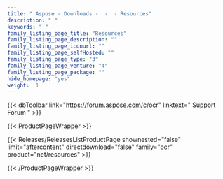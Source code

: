 ```yaml
---
title: " Aspose - Downloads -  -  - Resources"
description: " "
keywords: " "
family_listing_page_title: "Resources"
family_listing_page_description: ""
family_listing_page_iconurl: ""
family_listing_page_selfHosted: ""
family_listing_page_type: "3"
family_listing_page_venture: "4"
family_listing_page_package: ""
hide_homepage: "yes"
weight:  1
---
```


{{< dbToolbar link="https://forum.aspose.com/c/ocr" linktext=" Support Forum " >}}


{{< ProductPageWrapper >}}

<!-- ReleasesListProductPage-->
  <!--  {{< Releases/ReleasesListProductPage shownested="false"  limit="beforecontent" directdownload="false" family="ocr" product="net/resources" >}} -->
<!-- /ReleasesListProductPage-->

<!-- ProductPageContent-->


<!-- /ProductPageContent-->



<!-- ReleasesListProductPage-->
   {{< Releases/ReleasesListProductPage shownested="false"  limit="aftercontent" directdownload="false" family="ocr" product="net/resources" >}}
<!-- /ReleasesListProductPage-->

{{< /ProductPageWrapper >}}

